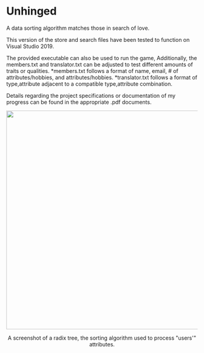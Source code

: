 # Unhinged
A data sorting algorithm matches those in search of love.

This version of the store and search files have been tested to function on Visual Studio 2019.

The provided executable can also be used to run the game, Additionally, the members.txt and translator.txt can be adjusted to test different amounts of traits or qualities.
*members.txt follows a format of name, email, # of attributes/hobbies, and attributes/hobbies.
*translator.txt follows a format of type,attribute adjacent to a compatible type,attribute combination.

Details regarding the project specifications or documentation of my progress can be found in the appropriate .pdf documents.
<p align="center">
  <img src="https://user-images.githubusercontent.com/99045459/190285271-79ad5400-9a4e-4e4d-84be-34b90042f707.png" width="855" height="576">
</p>

<p align="center">
  A screenshot of a radix tree, the sorting algorithm used to process "users'" attributes.
</p>
